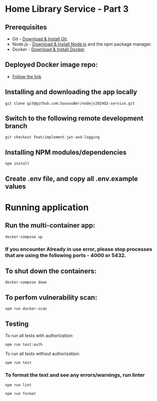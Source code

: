 # Home Library Service - Part 3

## Prerequisites

- Git - [Download & Install Git](https://git-scm.com/downloads).
- Node.js - [Download & Install Node.js](https://nodejs.org/en/download/) and the npm package manager.
- Docker - [Download & Install Docker](https://docs.docker.com/engine/install/).

## Deployed Docker image repo:

- [Follow the link](https://hub.docker.com/repository/docker/sousouu/nestjs-home-library-final)

## Installing and downloading the app locally

```
git clone git@github.com:SousouBer/nodejs2024Q3-service.git
```

## Switch to the following remote development branch

```
git checkout feat/implement-jwt-and-logging
```

## Installing NPM modules/dependencies

```
npm install
```

## Create .env file, and copy all .env.example values

# Running application

## Run the multi-container app:

```
docker-compose up
```

### If you encounter Already in use error, please stop processes that are using the following ports - 4000 or 5432.

## To shut down the containers:

```
docker-compose down
```

## To perfom vulnerability scan:

```
npm run docker-scan
```

## Testing

To run all tests with authorization:

```
npm run test:auth
```

To run all tests without authorization:

```
npm run test
```

### To format the text and see any errors/warnings, run linter

```
npm run lint
```

```
npm run format
```
